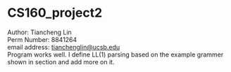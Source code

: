 # CS160_project2

Author: Tiancheng Lin<br />
Perm Number: 8841264<br />
email address: tianchenglin@ucsb.edu<br />
Program works well. I define LL(1) parsing based on the example grammer shown in section and add more on it.
